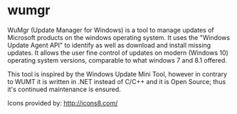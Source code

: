 # wumgr

WuMgr (Update Manager for Windows) is a tool to manage updates of Microsoft products on the windows operating system.
It uses the "Windows Update Agent API" to identify as well as download and install missing updates.
It allows the user fine control of updates on modern (Windows 10) operating system versions, comparable to what windows 7 and 8.1 offered.

This tool is inspired by the Windows Update Mini Tool, however in contrary to WUMT it is written in .NET instead of C/C++ and it is Open Source; thus it's continued maintenance is ensured.


Icons provided by: http://icons8.com/
